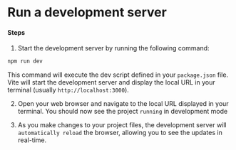 # Run a development server

#### Steps

1. Start the development server by running the following command:

```bash
npm run dev
```

This command will execute the dev script defined in your `package.json` file. Vite will start the development server and display the local URL in your terminal (usually `http://localhost:3000`).

2. Open your web browser and navigate to the local URL displayed in your terminal. You should now see the project `running` in development mode

3. As you make changes to your project files, the development server will `automatically reload` the browser, allowing you to see the updates in real-time.
